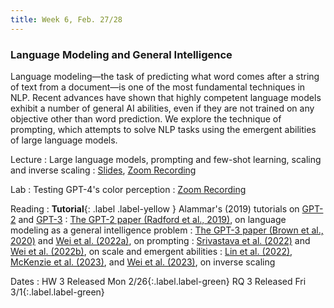 ```yaml
---
title: Week 6, Feb. 27/28
---
```


### Language Modeling and General Intelligence

Language modeling—the task of predicting what word comes after a string of text from a document—is one of the most fundamental techniques in NLP. Recent advances have shown that highly competent language models exhibit a number of general AI abilities, even if they are not trained on any objective other than word prediction. We explore the technique of prompting, which attempts to solve NLP tasks using the emergent abilities of large language models.

Lecture
: Large language models, prompting and few-shot learning, scaling and inverse scaling
: [Slides](https://drive.google.com/file/d/1BuaERVA1dxFDfdh5NrVEsdA-SOaTiIwj/view?usp=sharing), [Zoom Recording](https://nyu.zoom.us/rec/share/iG3hWGqWm2y8t-BkRY0ybCidKHrDPhSdrM0P29YFi462bY29wF4hjiGfnzWkxQ.K1tJLRBROAdUbDuy) 

Lab
: Testing GPT-4's color perception
: [Zoom Recording](https://nyu.zoom.us/rec/share/3WD1gRqMQ-cWj3wkZlZZgAZP_7aB3zHHrJK40PA78WA6ayu13uz9Fynrt4hxLRAG.yyYVQubkLoh3wONQ)

Reading
: **Tutorial**{: .label .label-yellow } Alammar's (2019) tutorials on [GPT-2](https://jalammar.github.io/illustrated-gpt2/) and [GPT-3](https://jalammar.github.io/how-gpt3-works-visualizations-animations/)
: [The GPT-2 paper (Radford et al., 2019)](https://d4mucfpksywv.cloudfront.net/better-language-models/language-models.pdf), on language modeling as a general intelligence problem
: [The GPT-3 paper (Brown et al., 2020)](https://arxiv.org/abs/2005.14165) and [Wei et al. (2022a)](https://arxiv.org/abs/2201.11903), on prompting
: [Srivastava et al. (2022)](https://arxiv.org/abs/2206.04615) and [Wei et al. (2022b)](https://arxiv.org/abs/2206.07682), on scale and emergent abilities
: [Lin et al. (2022)](https://arxiv.org/abs/2109.07958), [McKenzie et al. (2023)](https://arxiv.org/abs/2306.09479), and [Wei et al. (2023)](https://arxiv.org/abs/2211.02011), on inverse scaling

Dates
: <span>HW 3 Released Mon 2/26</span>{:.label.label-green} <span>RQ 3 Released Fri 3/1</span>{:.label.label-green}
